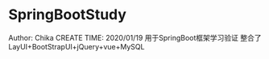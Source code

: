 # SpringBootStudy
Author: Chika
CREATE TIME: 2020/01/19
用于SpringBoot框架学习验证
整合了LayUI+BootStrapUI+jQuery+vue+MySQL
